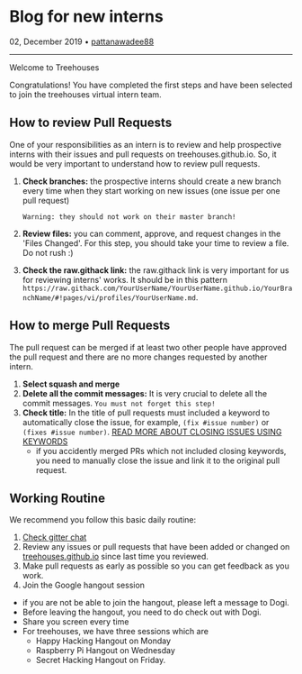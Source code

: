 # Blog for new interns

02, December 2019 • [pattanawadee88](https://github.com/pattanawadee88)

---

Welcome to Treehouses

Congratulations! You have completed the first steps and have been selected to join the treehouses virtual intern team. 

## How to review Pull Requests
One of your responsibilities as an intern is to review and help prospective interns with their issues and pull requests on treehouses.github.io. 
So, it would be very important to understand how to review pull requests.

1. **Check branches:** the prospective interns should create a new branch every time when they start working on new issues (one issue per one pull request)

    `Warning: they should not work on their master branch!`

1. **Review files:** you can comment, approve, and request changes in the 'Files Changed'. For this step, you should take your time to review a file. Do not rush :)
1. **Check the raw.githack link:** the raw.githack link is very important for us for reviewing interns' works. It should be in this pattern `https://raw.githack.com/YourUserName/YourUserName.github.io/YourBranchName/#!pages/vi/profiles/YourUserName.md`. 

## How to merge Pull Requests
The pull request can be merged if at least two other people have approved the pull request and there are no more changes requested by another intern.

1. **Select squash and merge**
1. **Delete all the commit messages:** It is very crucial to delete all the commit messages. `You must not forget this step!`
1. **Check title:** In the title of pull requests must included a keyword to automatically close the issue, for example, `(fix #issue number)` or `(fixes #issue number)`. [READ MORE ABOUT CLOSING ISSUES USING KEYWORDS](https://help.github.com/en/github/managing-your-work-on-github/closing-issues-using-keywords) 
    * if you accidently merged PRs which not included closing keywords, you need to manually close the issue and link it to the original pull request.

## Working Routine
We recommend you follow this basic daily routine:

1. [Check gitter chat](https://gitter.im/treehouses/Lobby)
1. Review any issues or pull requests that have been added or changed on [treehouses.github.io](https://github.com/treehouses/treehouses.github.io) since last time you reviewed.
1. Make pull requests as early as possible so you can get feedback as you work.
1. Join the Google hangout session
* if you are not be able to join the hangout, please left a message to Dogi. 
* Before leaving the hangout, you need to do check out with Dogi.
* Share you screen every time 
* For treehouses, we have three sessions which are 
   * Happy Hacking Hangout on Monday
   * Raspberry Pi Hangout on Wednesday
   * Secret Hacking Hangout on Friday. 


